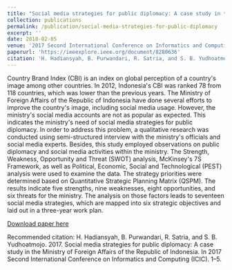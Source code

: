 ```yaml
---
title: "Social media strategies for public diplomacy: A case study in the Ministry of Foreign Affairs of the Republic of Indonesia"
collection: publications
permalink: /publication/social-media-strategies-for-public-diplomacy
excerpt: ''
date: 2018-02-05
venue: '2017 Second International Conference on Informatics and Computing (ICIC)'
paperurl: 'https://ieeexplore.ieee.org/document/8280636'
citation: 'H. Hadiansyah, B. Purwandari, R. Satria, and S. B. Yudhoatmojo. 2017. Social media strategies for public diplomacy: A case study in the Ministry of Foreign Affairs of the Republic of Indonesia. In 2017 Second International Conference on Informatics and Computing (ICIC). 1–5'
---
```

Country Brand Index (CBI) is an index on global perception of a country's image among other countries. In 2012, Indonesia's CBI was ranked 78 from 118 countries, which was lower than the previous years. The Ministry of Foreign Affairs of the Republic of Indonesia have done several efforts to improve the country's image, including social media usage. However, the ministry's social media accounts are not as popular as expected. This indicates the ministry's need of social media strategies for public diplomacy. In order to address this problem, a qualitative research was conducted using semi-structured interview with the ministry's officials and social media experts. Besides, this study employed observations on public diplomacy and social media activities within the ministry. The Strength, Weakness, Opportunity and Threat (SWOT) analysis, McKinsey's 7S Framework, as well as Political, Economic, Social and Technological (PEST) analysis were used to examine the data. The strategy priorities were determined based on Quantitative Strategic Planning Matrix (QSPM). The results indicate five strengths, nine weaknesses, eight opportunities, and six threats for the ministry. The analysis on those factors leads to seventeen social media strategies, which are mapped into six strategic objectives and laid out in a three-year work plan.

[Download paper here](https://ieeexplore.ieee.org/document/8280636)

Recommended citation: H. Hadiansyah, B. Purwandari, R. Satria, and S. B. Yudhoatmojo. 2017. Social media strategies for public diplomacy: A case study in the Ministry of Foreign Affairs of the Republic of Indonesia. In 2017 Second International Conference on Informatics and Computing (ICIC). 1–5.